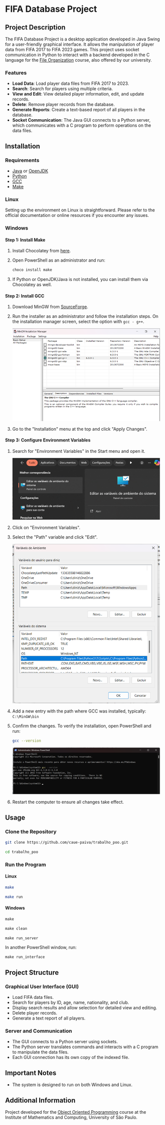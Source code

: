# FIFA Database Project

## Project Description

The FIFA Database Project is a desktop application developed in Java Swing for a user-friendly graphical interface. It allows the manipulation of player data from FIFA 2017 to FIFA 2023 games. This project uses socket communication in Python to interact with a backend developed in the C language for the [File Organization](https://uspdigital.usp.br/jupiterweb/obterDisciplina?sgldis=SCC0215&codcur=55041&codhab=0) course, also offered by our university.

### Features

- **Load Data**: Load player data files from FIFA 2017 to 2023.
- **Search**: Search for players using multiple criteria.
- **View and Edit**: View detailed player information, edit, and update records.
- **Delete**: Remove player records from the database.
- **Generate Reports**: Create a text-based report of all players in the database.
- **Socket Communication**: The Java GUI connects to a Python server, which communicates with a C program to perform operations on the data files.

## Installation

### Requirements

- [Java](https://www.oracle.com/java/technologies/javase-downloads.html) or [OpenJDK](https://openjdk.java.net/)
- [Python](https://www.python.org/)
- [GCC](https://gcc.gnu.org/)
- [Make](https://www.gnu.org/software/make/)

### Linux

Setting up the environment on Linux is straightforward. Please refer to the official documentation or online resources if you encounter any issues.

### Windows

#### Step 1: Install Make

1. Install Chocolatey from [here](https://chocolatey.org/install).
2. Open PowerShell as an administrator and run:

    ```powershell
    choco install make
    ```

3. If Python or OpenJDK/Java is not installed, you can install them via Chocolatey as well.

#### Step 2: Install GCC

1. Download MinGW from [SourceForge](https://sourceforge.net/projects/mingw/).
2. Run the installer as an administrator and follow the installation steps. On the installation manager screen, select the option with `gcc - g++`.

    ![GCC Installation](readmeImgs/z.png)

3. Go to the "Installation" menu at the top and click "Apply Changes".

#### Step 3: Configure Environment Variables

1. Search for "Environment Variables" in the Start menu and open it.

    ![Environment Variables](readmeImgs/w.png)

2. Click on "Environment Variables".
3. Select the "Path" variable and click "Edit".

    ![Edit Path](readmeImgs/a.png)

4. Add a new entry with the path where GCC was installed, typically: `` C:\MinGW\bin ``

5. Confirm the changes. To verify the installation, open PowerShell and run:

    ```bash
    gcc --version
    ```

    ![GCC Version](readmeImgs/c.png)

6. Restart the computer to ensure all changes take effect.

## Usage

### Clone the Repository

```bash
git clone https://github.com/caue-paiva/trabalho_poo.git
```
```bash
cd trabalho_poo
```

### Run the Program

#### Linux

```bash
make
```
```bash
make run
```

#### Windows

```powershell
make
```
```powershell
make clean
```
```powershell
make run_server
```

In another PowerShell window, run:

```powershell
make run_interface
```

## Project Structure

### Graphical User Interface (GUI)

- Load FIFA data files.
- Search for players by ID, age, name, nationality, and club.
- Display search results and allow selection for detailed view and editing.
- Delete player records.
- Generate a text report of all players.

### Server and Communication

- The GUI connects to a Python server using sockets.
- The Python server translates commands and interacts with a C program to manipulate the data files.
- Each GUI connection has its own copy of the indexed file.

## Important Notes

- The system is designed to run on both Windows and Linux.



## Additional Information

Project developed for the [Object Oriented Programming](https://uspdigital.usp.br/jupiterweb/obterDisciplina?sgldis=SSC0103&codcur=55041&codhab=0) course at the Institute of Mathematics and Computing, University of São Paulo.
